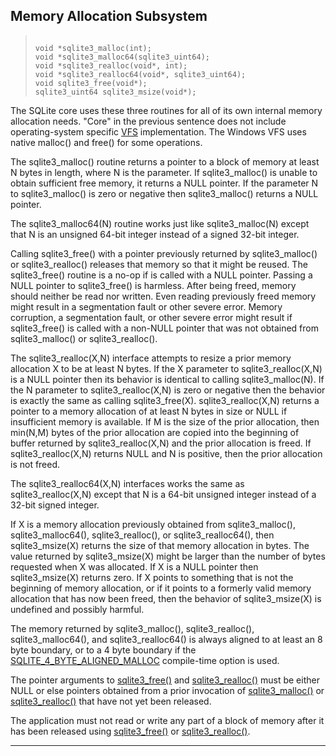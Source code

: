 ## Memory Allocation Subsystem




> ```
> 
> void *sqlite3_malloc(int);
> void *sqlite3_malloc64(sqlite3_uint64);
> void *sqlite3_realloc(void*, int);
> void *sqlite3_realloc64(void*, sqlite3_uint64);
> void sqlite3_free(void*);
> sqlite3_uint64 sqlite3_msize(void*);
> 
> ```



The SQLite core uses these three routines for all of its own
internal memory allocation needs. "Core" in the previous sentence
does not include operating\-system specific [VFS](vfs.html) implementation. The
Windows VFS uses native malloc() and free() for some operations.


The sqlite3\_malloc() routine returns a pointer to a block
of memory at least N bytes in length, where N is the parameter.
If sqlite3\_malloc() is unable to obtain sufficient free
memory, it returns a NULL pointer. If the parameter N to
sqlite3\_malloc() is zero or negative then sqlite3\_malloc() returns
a NULL pointer.


The sqlite3\_malloc64(N) routine works just like
sqlite3\_malloc(N) except that N is an unsigned 64\-bit integer instead
of a signed 32\-bit integer.


Calling sqlite3\_free() with a pointer previously returned
by sqlite3\_malloc() or sqlite3\_realloc() releases that memory so
that it might be reused. The sqlite3\_free() routine is
a no\-op if is called with a NULL pointer. Passing a NULL pointer
to sqlite3\_free() is harmless. After being freed, memory
should neither be read nor written. Even reading previously freed
memory might result in a segmentation fault or other severe error.
Memory corruption, a segmentation fault, or other severe error
might result if sqlite3\_free() is called with a non\-NULL pointer that
was not obtained from sqlite3\_malloc() or sqlite3\_realloc().


The sqlite3\_realloc(X,N) interface attempts to resize a
prior memory allocation X to be at least N bytes.
If the X parameter to sqlite3\_realloc(X,N)
is a NULL pointer then its behavior is identical to calling
sqlite3\_malloc(N).
If the N parameter to sqlite3\_realloc(X,N) is zero or
negative then the behavior is exactly the same as calling
sqlite3\_free(X).
sqlite3\_realloc(X,N) returns a pointer to a memory allocation
of at least N bytes in size or NULL if insufficient memory is available.
If M is the size of the prior allocation, then min(N,M) bytes
of the prior allocation are copied into the beginning of buffer returned
by sqlite3\_realloc(X,N) and the prior allocation is freed.
If sqlite3\_realloc(X,N) returns NULL and N is positive, then the
prior allocation is not freed.


The sqlite3\_realloc64(X,N) interfaces works the same as
sqlite3\_realloc(X,N) except that N is a 64\-bit unsigned integer instead
of a 32\-bit signed integer.


If X is a memory allocation previously obtained from sqlite3\_malloc(),
sqlite3\_malloc64(), sqlite3\_realloc(), or sqlite3\_realloc64(), then
sqlite3\_msize(X) returns the size of that memory allocation in bytes.
The value returned by sqlite3\_msize(X) might be larger than the number
of bytes requested when X was allocated. If X is a NULL pointer then
sqlite3\_msize(X) returns zero. If X points to something that is not
the beginning of memory allocation, or if it points to a formerly
valid memory allocation that has now been freed, then the behavior
of sqlite3\_msize(X) is undefined and possibly harmful.


The memory returned by sqlite3\_malloc(), sqlite3\_realloc(),
sqlite3\_malloc64(), and sqlite3\_realloc64()
is always aligned to at least an 8 byte boundary, or to a
4 byte boundary if the [SQLITE\_4\_BYTE\_ALIGNED\_MALLOC](compile.html#4_byte_aligned_malloc) compile\-time
option is used.


The pointer arguments to [sqlite3\_free()](#sqlite3_free) and [sqlite3\_realloc()](#sqlite3_free)
must be either NULL or else pointers obtained from a prior
invocation of [sqlite3\_malloc()](#sqlite3_free) or [sqlite3\_realloc()](#sqlite3_free) that have
not yet been released.


The application must not read or write any part of
a block of memory after it has been released using
[sqlite3\_free()](#sqlite3_free) or [sqlite3\_realloc()](#sqlite3_free).




---


